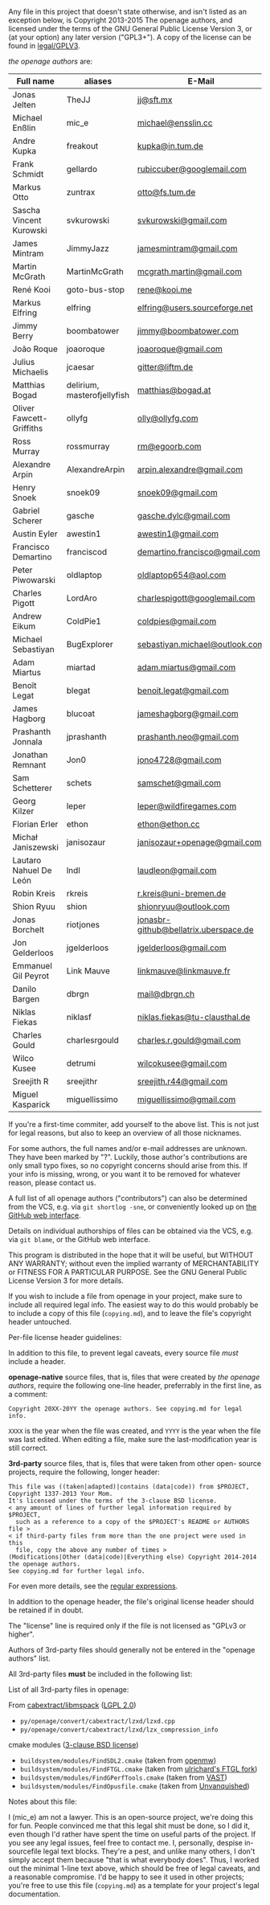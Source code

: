 Any file in this project that doesn't state otherwise, and isn't listed as an
exception below, is Copyright 2013-2015 The openage authors, and licensed
under the terms of the GNU General Public License Version 3, or
(at your option) any later version ("GPL3+").
A copy of the license can be found in [legal/GPLV3](/legal/GPLv3).

_the openage authors_ are:

| Full name                   | aliases                     | E-Mail                                |
|-----------------------------|-----------------------------|---------------------------------------|
| Jonas Jelten                | TheJJ                       | jj@sft.mx                             |
| Michael Enßlin              | mic_e                       | michael@ensslin.cc                    |
| Andre Kupka                 | freakout                    | kupka@in.tum.de                       |
| Frank Schmidt               | gellardo                    | rubiccuber@googlemail.com             |
| Markus Otto                 | zuntrax                     | otto@fs.tum.de                        |
| Sascha Vincent Kurowski     | svkurowski                  | svkurowski@gmail.com                  |
| James Mintram               | JimmyJazz                   | jamesmintram@gmail.com                |
| Martin McGrath              | MartinMcGrath               | mcgrath.martin@gmail.com              |
| René Kooi                   | goto-bus-stop               | rene@kooi.me                          |
| Markus Elfring              | elfring                     | elfring@users.sourceforge.net         |
| Jimmy Berry                 | boombatower                 | jimmy@boombatower.com                 |
| João Roque                  | joaoroque                   | joaoroque@gmail.com                   |
| Julius Michaelis            | jcaesar                     | gitter@liftm.de                       |
| Matthias Bogad              | delirium, masterofjellyfish | matthias@bogad.at                     |
| Oliver Fawcett-Griffiths    | ollyfg                      | olly@ollyfg.com                       |
| Ross Murray                 | rossmurray                  | rm@egoorb.com                         |
| Alexandre Arpin             | AlexandreArpin              | arpin.alexandre@gmail.com             |
| Henry Snoek                 | snoek09                     | snoek09@gmail.com                     |
| Gabriel Scherer             | gasche                      | gasche.dylc@gmail.com                 |
| Austin Eyler                | awestin1                    | awestin1@gmail.com                    |
| Francisco Demartino         | franciscod                  | demartino.francisco@gmail.com         |
| Peter Piwowarski            | oldlaptop                   | oldlaptop654@aol.com                  |
| Charles Pigott              | LordAro                     | charlespigott@googlemail.com          |
| Andrew Eikum                | ColdPie1                    | coldpies@gmail.com                    |
| Michael Sebastiyan          | BugExplorer                 | sebastiyan.michael@outlook.com        |
| Adam Miartus                | miartad                     | adam.miartus@gmail.com                |
| Benoît Legat                | blegat                      | benoit.legat@gmail.com                |
| James Hagborg               | blucoat                     | jameshagborg@gmail.com                |
| Prashanth Jonnala           | jprashanth                  | prashanth.neo@gmail.com               |
| Jonathan Remnant            | Jon0                        | jono4728@gmail.com                    |
| Sam Schetterer              | schets                      | samschet@gmail.com                    |
| Georg Kilzer                | leper                       | leper@wildfiregames.com               |
| Florian Erler               | ethon                       | ethon@ethon.cc                        |
| Michał Janiszewski          | janisozaur                  | janisozaur+openage@gmail.com          |
| Lautaro Nahuel De León      | lndl                        | laudleon@gmail.com                    |
| Robin Kreis                 | rkreis                      | r.kreis@uni-bremen.de                 |
| Shion Ryuu                  | shion                       | shionryuu@outlook.com                 |
| Jonas Borchelt              | riotjones                   | jonasbr-github@bellatrix.uberspace.de |
| Jon Gelderloos              | jgelderloos                 | jgelderloos@gmail.com                 |
| Emmanuel Gil Peyrot         | Link Mauve                  | linkmauve@linkmauve.fr                |
| Danilo Bargen               | dbrgn                       | mail@dbrgn.ch                         |
| Niklas Fiekas               | niklasf                     | niklas.fiekas@tu-clausthal.de         |
| Charles Gould               | charlesrgould               | charles.r.gould@gmail.com             |
| Wilco Kusee                 | detrumi                     | wilcokusee@gmail.com                  |
| Sreejith R                  | sreejithr                   | sreejith.r44@gmail.com                |
| Miguel Kasparick	      | miguellissimo		    | miguellissimo@gmail.com		    |

If you're a first-time commiter, add yourself to the above list. This is not
just for legal reasons, but also to keep an overview of all those nicknames.

For some authors, the full names and/or e-mail addresses are unknown. They have
been marked by "?". Luckily, those author's contributions are only small typo
fixes, so no copyright concerns should arise from this.
If your info is missing, wrong, or you want it to be removed for whatever
reason, please contact us.

A full list of all openage authors ("contributors") can also be determined
from the VCS, e.g. via `git shortlog -sne`, or conveniently looked up on
[the GitHub web interface](https://github.com/SFTtech/openage/graphs/contributors).

Details on individual authorships of files can be obtained via the VCS,
e.g. via `git blame`, or the GitHub web interface.

This program is distributed in the hope that it will be useful,
but WITHOUT ANY WARRANTY; without even the implied warranty of
MERCHANTABILITY or FITNESS FOR A PARTICULAR PURPOSE.  See the
GNU General Public License Version 3 for more details.

If you wish to include a file from openage in your project, make sure to
include all required legal info. The easiest way to do this would probably
be to include a copy of this file (`copying.md`), and to leave the file's
copyright header untouched.

Per-file license header guidelines:

In addition to this file, to prevent legal caveats, every source file *must*
include a header.

**openage-native** source files, that is, files that were created by
_the openage authors_, require the following one-line header, preferrably in
the first line, as a comment:

    Copyright 20XX-20YY the openage authors. See copying.md for legal info.

`XXXX` is the year when the file was created, and `YYYY` is the year when the
file was last edited. When editing a file, make sure the last-modification year
is still correct.

**3rd-party** source files, that is, files that were taken from other open-
source projects, require the following, longer header:

    This file was ((taken|adapted)|contains (data|code)) from $PROJECT,
    Copyright 1337-2013 Your Mom.
    It's licensed under the terms of the 3-clause BSD license.
    < any amount of lines of further legal information required by $PROJECT,
      such as a reference to a copy of the $PROJECT's README or AUTHORS file >
    < if third-party files from more than the one project were used in this
      file, copy the above any number of times >
    (Modifications|Other (data|code)|Everything else) Copyright 2014-2014 the openage authors.
    See copying.md for further legal info.

For even more details, see the [regular expressions](/py/openage/codecompliance/legal.py).

In addition to the openage header, the file's original license header should
be retained if in doubt.

The "license" line is required only if the file is not licensed as
"GPLv3 or higher".

Authors of 3rd-party files should generally not be entered in the
"openage authors" list.

All 3rd-party files **must** be included in the following list:

List of all 3rd-party files in openage:

From [cabextract/libmspack](http://www.cabextract.org.uk/) ([LGPL 2.0](/legal/LGPLv2.0))

 - `py/openage/convert/cabextract/lzxd/lzxd.cpp`
 - `py/openage/convert/cabextract/lzxd/lzx_compression_info`

cmake modules ([3-clause BSD license](/legal/BSD-3-clause))

 - `buildsystem/modules/FindSDL2.cmake` (taken from [openmw](https://github.com/OpenMW/openmw))
 - `buildsystem/modules/FindFTGL.cmake` (taken from [ulrichard's FTGL fork](https://github.com/ulrichard/ftgl))
 - `buildsystem/modules/FindGPerfTools.cmake` (taken from [VAST](https://github.com/mavam/vast))
 - `buildsystem/modules/FindOpusfile.cmake` (taken from [Unvanquished](https://github.com/Unvanquished/Unvanquished))

Notes about this file:

I (mic_e) am not a lawyer. This is an open-source project, we're doing this for
fun. People convinced me that this legal shit must be done, so I did it, even
though I'd rather have spent the time on useful parts of the project.
If you see any legal issues, feel free to contact me.
I, personally, despise in-sourcefile legal text blocks. They're a pest,
and unlike many others, I don't simply accept them because
"that is what everybody does". Thus, I worked out the minimal 1-line text above,
which should be free of legal caveats, and a reasonable compromise.
I'd be happy to see it used in other projects; you're free to use this file
(`copying.md`) as a template for your project's legal documentation.
